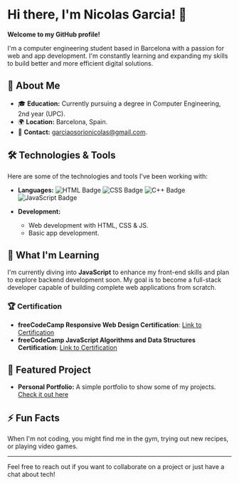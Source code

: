 # Hi there, I'm Nicolas Garcia! 👋

**Welcome to my GitHub profile!**

I'm a computer engineering student based in Barcelona with a passion for web and app development. I'm constantly learning and expanding my skills to build better and more efficient digital solutions.

## 🚀 About Me
- 🎓 **Education:** Currently pursuing a degree in Computer Engineering, 2nd year (UPC).
- 🌍 **Location:** Barcelona, Spain.
- 📧 **Contact:** [garciaosorionicolas@gmail.com](mailto:garciaosorionicolas@gmail.com).

## 🛠️ Technologies & Tools
Here are some of the technologies and tools I've been working with:

- **Languages:** 
  ![HTML Badge](https://img.shields.io/badge/HTML-239120?style=for-the-badge&logo=html5&logoColor=white)
  ![CSS Badge](https://img.shields.io/badge/CSS-1572B6?style=for-the-badge&logo=css3&logoColor=white)
  ![C++ Badge](https://img.shields.io/badge/C++-00599C?style=for-the-badge&logo=cplusplus&logoColor=white)
  ![JavaScript Badge](https://img.shields.io/badge/JavaScript-F7DF1E?style=for-the-badge&logo=javascript&logoColor=black)
  
- **Development:**
  - Web development with HTML, CSS & JS.
  - Basic app development.
  
## 🌱 What I'm Learning
I'm currently diving into **JavaScript** to enhance my front-end skills and plan to explore backend development soon. My goal is to become a full-stack developer capable of building complete web applications from scratch.

### 🏆 Certification
- **freeCodeCamp Responsive Web Design Certification**: [Link to Certification](https://www.freecodecamp.org/certification/niquimi/responsive-web-design)
- **freeCodeCamp JavaScript Algorithms and Data Structures Certification**: [Link to Certification](https://www.freecodecamp.org/certification/niquimi/javascript-algorithms-and-data-structures-v8)

## 🌟 Featured Project
- **Personal Portfolio:** A simple portfolio to show some of my projects. [Check it out here](https://niquimi.github.io/personal-portfolio/)

## ⚡ Fun Facts
When I'm not coding, you might find me in the gym, trying out new recipes, or playing video games.

---

Feel free to reach out if you want to collaborate on a project or just have a chat about tech!

